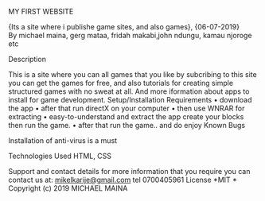 MY FIRST WEBSITE

{Its a site where i publishe game sites, and also games}, {06-07-2019}
By michael maina, gerg mataa, fridah makabi,john ndungu, kamau njoroge etc

Description

This is a site where you can all games that you like by subcribing to this site you can get the games for free, and also tutorials for creating simple structured games with no sweat at all. And more iformation about apps to install for game development.
Setup/Installation Requirements
    • download the app
    • after that run directX on your computer
    • then use WNRAR for extracting
    • easy-to-understand and extract the app create your blocks then run the game.
    • after that run the game.. and do enjoy
Known Bugs

Installation of anti-virus is a must

Technologies Used
HTML, CSS

Support and contact details
for more information that you require you can contact us at: mikelkarije@gmail.com tel 0700405961
License
*MIT * Copyright (c) 2019 MICHAEL MAINA

